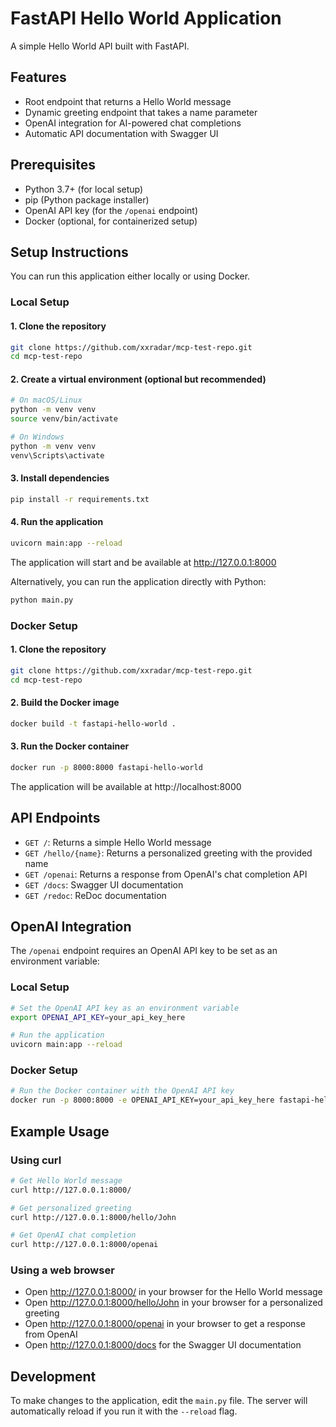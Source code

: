 # FastAPI Hello World Application

A simple Hello World API built with FastAPI.

## Features

- Root endpoint that returns a Hello World message
- Dynamic greeting endpoint that takes a name parameter
- OpenAI integration for AI-powered chat completions
- Automatic API documentation with Swagger UI

## Prerequisites

- Python 3.7+ (for local setup)
- pip (Python package installer)
- OpenAI API key (for the `/openai` endpoint)
- Docker (optional, for containerized setup)

## Setup Instructions

You can run this application either locally or using Docker.

### Local Setup

#### 1. Clone the repository

```bash
git clone https://github.com/xxradar/mcp-test-repo.git
cd mcp-test-repo
```

#### 2. Create a virtual environment (optional but recommended)

```bash
# On macOS/Linux
python -m venv venv
source venv/bin/activate

# On Windows
python -m venv venv
venv\Scripts\activate
```

#### 3. Install dependencies

```bash
pip install -r requirements.txt
```

#### 4. Run the application

```bash
uvicorn main:app --reload
```

The application will start and be available at http://127.0.0.1:8000

Alternatively, you can run the application directly with Python:

```bash
python main.py
```

### Docker Setup

#### 1. Clone the repository

```bash
git clone https://github.com/xxradar/mcp-test-repo.git
cd mcp-test-repo
```

#### 2. Build the Docker image

```bash
docker build -t fastapi-hello-world .
```

#### 3. Run the Docker container

```bash
docker run -p 8000:8000 fastapi-hello-world
```

The application will be available at http://localhost:8000

## API Endpoints

- `GET /`: Returns a simple Hello World message
- `GET /hello/{name}`: Returns a personalized greeting with the provided name
- `GET /openai`: Returns a response from OpenAI's chat completion API
- `GET /docs`: Swagger UI documentation
- `GET /redoc`: ReDoc documentation

## OpenAI Integration

The `/openai` endpoint requires an OpenAI API key to be set as an environment variable:

### Local Setup

```bash
# Set the OpenAI API key as an environment variable
export OPENAI_API_KEY=your_api_key_here

# Run the application
uvicorn main:app --reload
```

### Docker Setup

```bash
# Run the Docker container with the OpenAI API key
docker run -p 8000:8000 -e OPENAI_API_KEY=your_api_key_here fastapi-hello-world
```

## Example Usage

### Using curl

```bash
# Get Hello World message
curl http://127.0.0.1:8000/

# Get personalized greeting
curl http://127.0.0.1:8000/hello/John

# Get OpenAI chat completion
curl http://127.0.0.1:8000/openai
```

### Using a web browser

- Open http://127.0.0.1:8000/ in your browser for the Hello World message
- Open http://127.0.0.1:8000/hello/John in your browser for a personalized greeting
- Open http://127.0.0.1:8000/openai in your browser to get a response from OpenAI
- Open http://127.0.0.1:8000/docs for the Swagger UI documentation

## Development

To make changes to the application, edit the `main.py` file. The server will automatically reload if you run it with the `--reload` flag.

